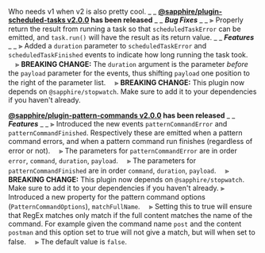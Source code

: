 Who needs v1 when v2 is also pretty cool.
_ _
**[@sapphire/plugin-scheduled-tasks v2.0.0](https://github.com/sapphiredev/plugins/compare/@sapphire/plugin-scheduled-tasks@1.2.1...@sapphire/plugin-scheduled-tasks@2.0.0) has been released**
_ _
_**Bug Fixes**_
_ _
⫸ Properly return the result from running a task so that `scheduledTaskError` can be emitted, and `task.run()` will have the result as its return value.
_ _
_**Features**_
_ _
⫸ Added a `duration` parameter to `scheduledTaskError` and `scheduledTaskFinished` events to indicate how long running the task took.
　⪢ **BREAKING CHANGE:** The `duration` argument is the parameter _before_ the `payload` parameter for the events, thus shifting `payload` one position to the right of the parameter list.
　⪢ **BREAKING CHANGE:** This plugin now depends on `@sapphire/stopwatch`. Make sure to add it to your dependencies if you haven't already.

**[@sapphire/plugin-pattern-commands v2.0.0](https://github.com/sapphiredev/plugins/compare/@sapphire/plugin-pattern-commands@1.0.2...@sapphire/plugin-pattern-commands@2.0.0) has been released**
_ _
_**Features**_
_ _
⫸ Introduced the new events `patternCommandError` and `patternCommandFinished`. Respectively these are emitted when a pattern command errors, and when a pattern command run finishes (regardless of error or not).
　⪢ The parameters for `patternCommandError` are in order `error`, `command`, `duration`, `payload`.
　⪢ The parameters for `patternCommandFinished` are in order `command`, `duration`, `payload`.
　⪢ **BREAKING CHANGE:** This plugin now depends on `@sapphire/stopwatch`. Make sure to add it to your dependencies if you haven't already.
⫸ Introduced a new property for the pattern command options (`PatternCommandOptions`), `matchFullName`.
　⪢ Setting this to true will ensure that RegEx matches only match if the full content matches the name of the command. For example given the command name `post` and the content `postman` and this option set to true will not give a match, but will when set to false.
　⪢ The default value is `false`.